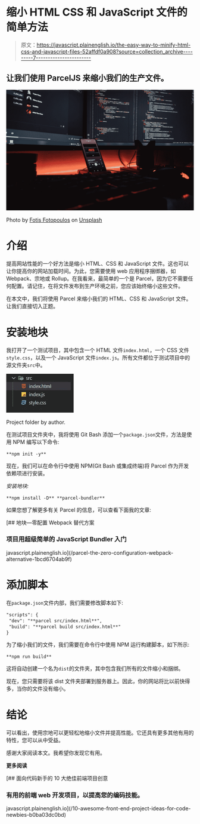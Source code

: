 # 缩小 HTML CSS 和 JavaScript 文件的简单方法

> 原文：<https://javascript.plainenglish.io/the-easy-way-to-minify-html-css-and-javascript-files-52affdf0a908?source=collection_archive---------7----------------------->

## 让我们使用 ParcelJS 来缩小我们的生产文件。

![](img/a11ad16d067c0ea08fc7bca7f6300a96.png)

Photo by [Fotis Fotopoulos](https://unsplash.com/@ffstop?utm_source=medium&utm_medium=referral) on [Unsplash](https://unsplash.com?utm_source=medium&utm_medium=referral)

# 介绍

提高网站性能的一个好方法是缩小 HTML、CSS 和 JavaScript 文件。这也可以让你提高你的网站加载时间。为此，您需要使用 web 应用程序捆绑器，如 Webpack、宗地或 Rollup。在我看来，最简单的一个是 Parcel，因为它不需要任何配置。请记住，在将文件发布到生产环境之前，您应该始终缩小这些文件。

在本文中，我们将使用 Parcel 来缩小我们的 HTML、CSS 和 JavaScript 文件。让我们直接切入正题。

# 安装地块

我打开了一个测试项目，其中包含一个 HTML 文件`index.html`，一个 CSS 文件`style.css`，以及一个 JavaScript 文件`index.js`。所有文件都位于测试项目中的源文件夹`src`中。

![](img/e112eaea88db079ed1d2d1dd4945bb37.png)

Project folder by author.

在测试项目文件夹中，我将使用 Git Bash 添加一个`package.json`文件，方法是使用 NPM 编写以下命令:

```
**npm init -y**
```

现在，我们可以在命令行中使用 NPM(Git Bash 或集成终端)将 Parcel 作为开发依赖项进行安装。

*安装地块:*

```
**npm install -D** **parcel-bundler**
```

如果您想了解更多有关 Parcel 的信息，可以查看下面我的文章:

[](/parcel-the-zero-configuration-webpack-alternative-1bcd6704ab9f) [## 地块—零配置 Webpack 替代方案

### 项目用超级简单的 JavaScript Bundler 入门

javascript.plainenglish.io](/parcel-the-zero-configuration-webpack-alternative-1bcd6704ab9f) 

# 添加脚本

在`package.json`文件内部，我们需要修改脚本如下:

```
"scripts": {
 "dev": "**parcel src/index.html**",
 "build": "**parcel build src/index.html**"
}
```

为了缩小我们的文件，我们需要在命令行中使用 NPM 运行构建脚本，如下所示:

```
**npm run build**
```

这将自动创建一个名为`dist`的文件夹，其中包含我们所有的文件缩小和捆绑。

现在，您只需要将该 dist 文件夹部署到服务器上。因此，你的网站将比以前快得多，当你的文件没有缩小。

# 结论

可以看出，使用宗地可以更轻松地缩小文件并提高性能。它还具有更多其他有用的特性，您可以从中受益。

感谢大家阅读本文。我希望你发现它有用。

**更多阅读**

[](/10-awesome-front-end-project-ideas-for-code-newbies-b0ba03dc0bd) [## 面向代码新手的 10 大绝佳前端项目创意

### 有用的前端 web 开发项目，以提高您的编码技能。

javascript.plainenglish.io](/10-awesome-front-end-project-ideas-for-code-newbies-b0ba03dc0bd)